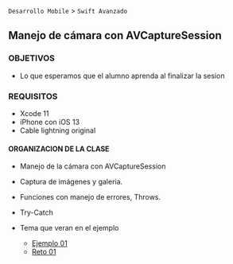 `Desarrollo Mobile` > `Swift Avanzado`

## Manejo de cámara con AVCaptureSession

### OBJETIVOS 

- Lo que esperamos que el alumno aprenda al finalizar la sesion 

### REQUISITOS

- Xcode 11
- iPhone con iOS 13
- Cable lightning original

#### ORGANIZACION DE LA CLASE 

- Manejo de la cámara con AVCaptureSession 
- Captura de imágenes y galeria.
- Funciones con manejo de errores, Throws. 
- Try-Catch

- Tema que veran en el ejemplo

	- [Ejemplo 01](Ejemplo-01)
	- [Reto 01](Reto-01)

